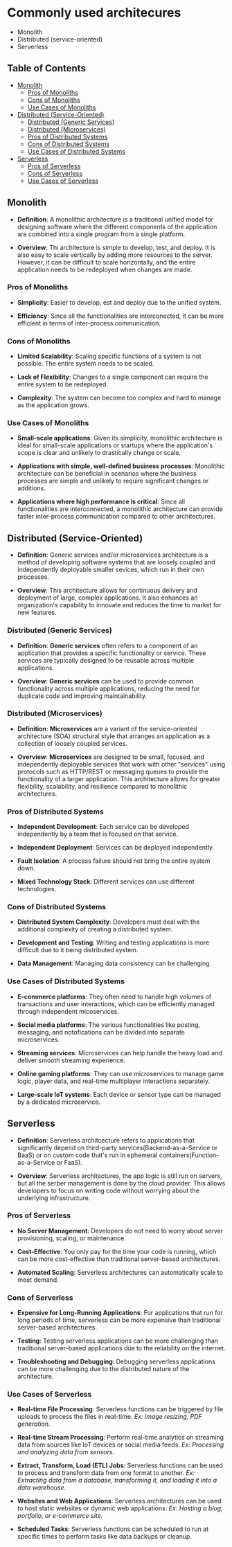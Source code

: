 # Commonly used architecures

- Monolith
- Distributed (service-oriented)
- Serverless

## Table of Contents

- [Monolith](#monolith)
  - [Pros of Monoliths](#pros-of-monoliths)
  - [Cons of Monoliths](#cons-of-monoliths)
  - [Use Cases of Monoliths](#use-cases-of-monoliths)
- [Distributed (Service-Oriented)](#distributed-service-oriented)
  - [Distributed (Generic Services)](#distributed-generic-services)
  - [Distributed (Microservices)](#distributed-microservices)
  - [Pros of Distributed Systems](#pros-of-distributed-systems)
  - [Cons of Distributed Systems](#cons-of-distributed-systems)
  - [Use Cases of Distributed Systems](#use-cases-of-distributed-systems)
- [Serverless](#serverless)
  - [Pros of Serverless](#pros-of-serverless)
  - [Cons of Serverless](#cons-of-serverless)
  - [Use Cases of Serverless](#use-cases-of-serverless)

## Monolith

- **Definition**: A monolithic architecture is a traditional unified model for designing software where the different components of the application are combined into a single program from a single platform.

- **Overview**: Thi architecture is simple to develop, test, and deploy. It is also easy to scale vertically by adding more resources to the server. However, it can be difficult to scale horizontally, and the entire application needs to be redeployed when changes are made.

### **Pros of Monoliths**

- **Simplicity**: Easier to develop, est and deploy due to the unified system.

- **Efficiency**: Since all the functionalities are interconected, it can be more efficient in terms of inter-process communication.

### **Cons of Monoliths**

- **Limited Scalability**: Scaling specific functions of a system is not possible. The entire system needs to be scaled.

- **Lack of Flexibility**: Changes to a single component can require the entire system to be redeployed.

- **Complexity**: The system can become too complex and hard to manage as the application grows.

### **Use Cases of Monoliths**

- **Small-scale applications**: Given its simplicity, monolithic architecture is ideal for small-scale applications or startups where the application's scope is clear and unlikely to drastically change or scale.

- **Applications with simple, well-defined business processes**: Monolithic architecture can be beneficial in scenarios where the business processes are simple and unlikely to require significant changes or additions.

- **Applications where high performance is critical**: Since all functionalities are interconnected, a monolithic architecture can provide faster inter-process communication compared to other architectures.

## Distributed (Service-Oriented)

- **Definition**: Generic services and/or microservices architecture is a method of developing software systems that are loosely coupled and independently deployable smaller sevices, which run in their own processes.

- **Overview**: This architecture allows for continuous delivery and deployment of large, complex applications. It also enhances an organization's capability to innovate and reduces the time to market for new features.

### Distributed (Generic Services)

- **Definition**: **Generic services** often refers to a component of an application that provides a specific functionality or service. These services are typically designed to be reusable across multiple applications.

- **Overview**: **Generic services** can be used to provide common functionality across multiple applications, reducing the need for duplicate code and improving maintainability.

### Distributed (Microservices)

- **Definition**: **Microservices** are a variant of the service-oriented architecture (SOA) structural style that arranges an application as a collection of loosely coupled services.

- **Overview**: **Microservices** are designed to be small, focused, and independently deployable services that work with other "services" using protocols such as HTTP/REST or messaging queues to provide the functionality of a larger application. This architecture allows for greater flexibility, scalability, and resilience compared to monolithic architectures.

### **Pros of Distributed Systems**

- **Independent Development**: Each service can be developed independently by a team that is focused on that service.

- **Independent Deployment**: Services can be deployed independently.

- **Fault Isolation**: A process failure should not bring the entire system down.

- **Mixed Technology Stack**: Different services can use different technologies.

### **Cons of Distributed Systems**

- **Distributed System Complexity**: Developers must deal with the additional complexity of creating a distributed system.

- **Development and Testing**: Writing and testing applications is more difficult due to it being distributed system.

- **Data Management**: Managing data consistency can be challenging.

### **Use Cases of Distributed Systems**

- **E-commerce platforms**: They often need to handle high volumes of transactions and user interactions, which can be efficiently managed through independent micoservices.

- **Social media platforms**: The various functionalities like posting, messaging, and notofications can be divided into separate microservices.

- **Streaming services**: Microservices can help handle
the heavy load and deliver smooth streaming experience.

- **Online gaming platforms**: They can use microservices to manage game logic, player data, and real-time multiplayer interactions separately.

- **Large-scale IoT systems**: Each device or sensor type can be managed by a dedicated microservice.

## Serverless

- **Definition**: Serverless architcecture refers to applications that significantly depend on third-party services(Backend-as-a-Service or BaaS) or on custom code that's run in ephemeral containers(Function-as-a-Service or FaaS).

- **Overview**: Serverless architectures, the app logic is still run on servers, but all the serber management is done by the cloud provider. This allows developers to focus on writing code without worrying about the underlying infrastructure.

### **Pros of Serverless**

- **No Server Management**: Developers do not need to worry about server provisioning, scaling, or maintenance.

- **Cost-Effective**: You only pay for the time your code is running, which can be more cost-effective than traditional server-based architectures.

- **Automated Scaling**: Serverless architectures can automatically scale to meet demand.

### **Cons of Serverless**

- **Expensive for Long-Running Applications**: For applications that run for long periods of time, serverless can be more expensive than traditional server-based architectures.

- **Testing**: Testing serverless applications can be more challenging than traditional server-based applications due to the reliability on the internet.

- **Troubleshooting and Debugging**: Debugging serverless applications can be more challenging due to the distributed nature of the architecture.

### **Use Cases of Serverless**

- **Real-time File Processing**: Serverless functions can be triggered by file uploads to process the files in real-time. *Ex: Image resizing, PDF generation.*

- **Real-time Stream Processing**: Perform real-time analytics on streaming data from sources like IoT devices or social media feeds. *Ex: Processing and analyzing data from sensors.*

- **Extract, Transform, Load (ETL) Jobs**: Serverless functions can be used to process and transform data from one format to another. *Ex: Extracting data from a database, transforming it, and loading it into a data warehouse.*

- **Websites and Web Applications**: Serverless architectures can be used to host static websites or dynamic web applications. *Ex: Hosting a blog, portfolio, or e-commerce site.*

- **Scheduled Tasks**: Serverless functions can be scheduled to run at specific times to perform tasks like data backups or cleanup.
